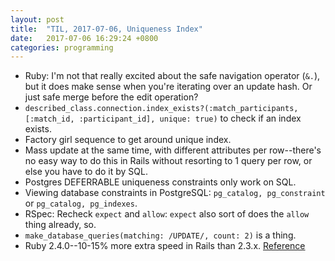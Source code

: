 ```yaml
---
layout: post
title:  "TIL, 2017-07-06, Uniqueness Index"
date:   2017-07-06 16:29:24 +0800
categories: programming
---
```


- Ruby: I'm not that really excited about the safe navigation operator (`&.`), but it does make sense when you're iterating over an update hash. Or just safe merge before the edit operation?
-  `described_class.connection.index_exists?(:match_participants, [:match_id, :participant_id], unique: true)` to check if an index exists.
- Factory girl sequence to get around unique index.
- Mass update at the same time, with different attributes per row--there's no easy way to do this in Rails without resorting to 1 query per row, or else you have to do it by SQL.
- Postgres DEFERRABLE uniqueness constraints only work on SQL.
- Viewing database constraints in PostgreSQL: `pg_catalog, pg_constraint` or `pg_catalog, pg_indexes`.
- RSpec: Recheck `expect` and `allow`: `expect` also sort of does the `allow` thing already, so.
- `make_database_queries(matching: /UPDATE/, count: 2)` is a thing.
- Ruby 2.4.0--10-15% more extra speed in Rails than 2.3.x. [Reference](http://engineering.appfolio.com/appfolio-engineering/2017/5/22/rails-speed-with-ruby-240-and-discourse-180)
